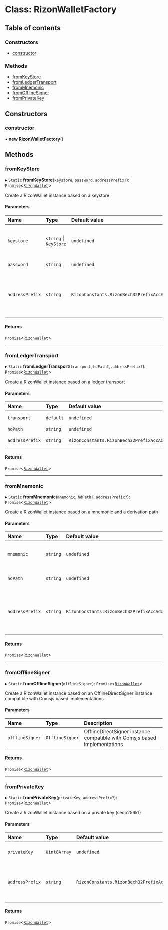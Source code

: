 # Class: RizonWalletFactory

## Table of contents

### Constructors

- [constructor](RizonWalletFactory.md#constructor)

### Methods

- [fromKeyStore](RizonWalletFactory.md#fromkeystore)
- [fromLedgerTransport](RizonWalletFactory.md#fromledgertransport)
- [fromMnemonic](RizonWalletFactory.md#frommnemonic)
- [fromOfflineSigner](RizonWalletFactory.md#fromofflinesigner)
- [fromPrivateKey](RizonWalletFactory.md#fromprivatekey)

## Constructors

### constructor

• **new RizonWalletFactory**()

## Methods

### fromKeyStore

▸ `Static` **fromKeyStore**(`keystore`, `password`, `addressPrefix?`): `Promise`<[`RizonWallet`](RizonWallet.md)\>

Create a RizonWallet instance based on a keystore

#### Parameters

| Name | Type | Default value | Description |
| :------ | :------ | :------ | :------ |
| `keystore` | `string` \| [`KeyStore`](../interfaces/RizonUtils.KeyStore.md) | `undefined` | keystore used to decypher the private key |
| `password` | `string` | `undefined` | keystore password |
| `addressPrefix` | `string` | `RizonConstants.RizonBech32PrefixAccAddr` | prefix to use to derive the address from the public key (ex: rizon) |

#### Returns

`Promise`<[`RizonWallet`](RizonWallet.md)\>

___

### fromLedgerTransport

▸ `Static` **fromLedgerTransport**(`transport`, `hdPath?`, `addressPrefix?`): `Promise`<[`RizonWallet`](RizonWallet.md)\>

Create a RizonWallet instance based on a ledger transport

#### Parameters

| Name | Type | Default value | Description |
| :------ | :------ | :------ | :------ |
| `transport` | `default` | `undefined` | Ledger transport to use (https://github.com/LedgerHQ/ledgerjs) |
| `hdPath` | `string` | `undefined` | BIP44 derivation path |
| `addressPrefix` | `string` | `RizonConstants.RizonBech32PrefixAccAddr` | prefix to use to derive the address from the public key (ex: rizon) |

#### Returns

`Promise`<[`RizonWallet`](RizonWallet.md)\>

___

### fromMnemonic

▸ `Static` **fromMnemonic**(`mnemonic`, `hdPath?`, `addressPrefix?`): `Promise`<[`RizonWallet`](RizonWallet.md)\>

Create a RizonWallet instance based on a mnemonic and a derivation path

#### Parameters

| Name | Type | Default value | Description |
| :------ | :------ | :------ | :------ |
| `mnemonic` | `string` | `undefined` | mnemonic used to derive the private key |
| `hdPath` | `string` | `undefined` | BIP44 derivation path |
| `addressPrefix` | `string` | `RizonConstants.RizonBech32PrefixAccAddr` | prefix to use to derive the address from the public key (ex: rizon) |

#### Returns

`Promise`<[`RizonWallet`](RizonWallet.md)\>

___

### fromOfflineSigner

▸ `Static` **fromOfflineSigner**(`offlineSigner`): `Promise`<[`RizonWallet`](RizonWallet.md)\>

Create a RizonWallet instance based on an OfflineDirectSigner instance compatible with Comsjs based implementations.

#### Parameters

| Name | Type | Description |
| :------ | :------ | :------ |
| `offlineSigner` | `OfflineSigner` | OfflineDirectSigner instance compatible with Comsjs based implementations |

#### Returns

`Promise`<[`RizonWallet`](RizonWallet.md)\>

___

### fromPrivateKey

▸ `Static` **fromPrivateKey**(`privateKey`, `addressPrefix?`): `Promise`<[`RizonWallet`](RizonWallet.md)\>

Create a RizonWallet instance based on a private key (secp256k1)

#### Parameters

| Name | Type | Default value | Description |
| :------ | :------ | :------ | :------ |
| `privateKey` | `Uint8Array` | `undefined` | wallet private key (secp256k1) |
| `addressPrefix` | `string` | `RizonConstants.RizonBech32PrefixAccAddr` | prefix to use to derive the address from the public key (ex: rizon) |

#### Returns

`Promise`<[`RizonWallet`](RizonWallet.md)\>
